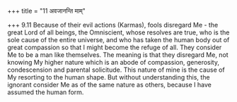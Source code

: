 +++
title = "11 अवजानन्ति माम्"

+++
9.11 Because of their evil actions (Karmas), fools disregard Me - the
great Lord of all beings, the Omniscient, whose resolves are true, who
is the sole cause of the entire universe, and who has taken the human
body out of great compassion so that I might become the refuge of all.
They consider Me to be a man like themselves. The meaning is that they
disregard Me, not knowing My higher nature which is an abode of
compassion, generosity, condescension and parental solicitude. This
nature of mine is the cause of My resorting to the human shape. But
without understanding this, the ignorant consider Me as of the same
nature as others, because I have assumed the human form.
